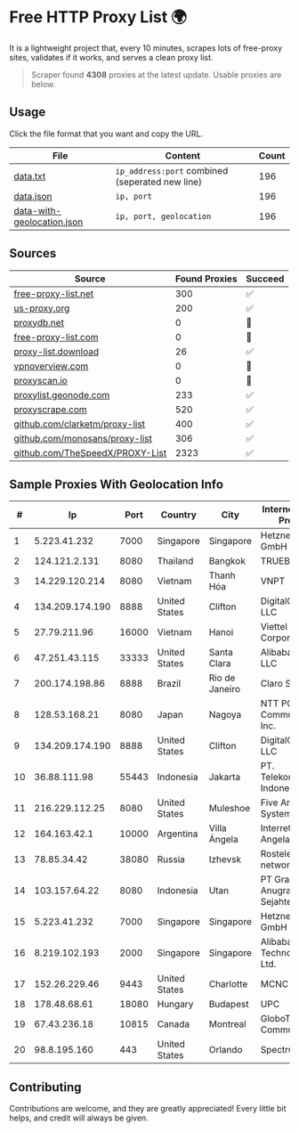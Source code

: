 
# Free HTTP Proxy List 🌍

It is a lightweight project that, every 10 minutes, scrapes lots of free-proxy sites, validates if it works, and serves a clean proxy list.


> Scraper found **4308** proxies at the latest update. Usable proxies are below.

## Usage

Click the file format that you want and copy the URL.


|File|Content|Count|
|----|-------|-----|
|[data.txt](https://raw.githubusercontent.com/themiralay/Proxy-List-World/master/data.txt)|`ip_address:port` combined (seperated new line)|196|
|[data.json](https://raw.githubusercontent.com/themiralay/Proxy-List-World/master/data.json)|`ip, port`|196|
|[data-with-geolocation.json](https://raw.githubusercontent.com/themiralay/Proxy-List-World/master/data-with-geolocation.json)|`ip, port, geolocation`|196|

## Sources

|Source|Found Proxies|Succeed|
|------|-------------|-------|
|[free-proxy-list.net](https://free-proxy-list.net)|300|✅|
|[us-proxy.org](https://www.us-proxy.org)|200|✅|
|[proxydb.net](http://proxydb.net)|0|🚫|
|[free-proxy-list.com](https://free-proxy-list.com/?page=&port=&type%5B%5D=http&type%5B%5D=https&up_time=0&search=Search)|0|🚫|
|[proxy-list.download](https://www.proxy-list.download/HTTP)|26|✅|
|[vpnoverview.com](https://vpnoverview.com/privacy/anonymous-browsing/free-proxy-servers)|0|🚫|
|[proxyscan.io](https://www.proxyscan.io)|0|🚫|
|[proxylist.geonode.com](https://proxylist.geonode.com/api/proxy-list?limit=300&page=1&sort_by=lastChecked&sort_type=desc&protocols=http,https)|233|✅|
|[proxyscrape.com](https://api.proxyscrape.com/v2/?request=displayproxies&protocol=http&timeout=10000&country=all&ssl=all&anonymity=all)|520|✅|
|[github.com/clarketm/proxy-list](https://raw.githubusercontent.com/clarketm/proxy-list/master/proxy-list-raw.txt)|400|✅|
|[github.com/monosans/proxy-list](https://raw.githubusercontent.com/monosans/proxy-list/main/proxies/http.txt)|306|✅|
|[github.com/TheSpeedX/PROXY-List](https://raw.githubusercontent.com/TheSpeedX/PROXY-List/master/http.txt)|2323|✅|


## Sample Proxies With Geolocation Info

|#|Ip|Port|Country|City|Internet Service Provider|
|-|--|----|-------|----|-------------------------|
|1|5.223.41.232|7000|Singapore|Singapore|Hetzner Online GmbH|
|2|124.121.2.131|8080|Thailand|Bangkok|TRUEBB|
|3|14.229.120.214|8080|Vietnam|Thanh Hóa|VNPT|
|4|134.209.174.190|8888|United States|Clifton|DigitalOcean, LLC|
|5|27.79.211.96|16000|Vietnam|Hanoi|Viettel Corporation|
|6|47.251.43.115|33333|United States|Santa Clara|Alibaba Cloud LLC|
|7|200.174.198.86|8888|Brazil|Rio de Janeiro|Claro S.A|
|8|128.53.168.21|8080|Japan|Nagoya|NTT PC Communications, Inc.|
|9|134.209.174.190|8888|United States|Clifton|DigitalOcean, LLC|
|10|36.88.111.98|55443|Indonesia|Jakarta|PT. Telekomunikasi Indonesia|
|11|216.229.112.25|8080|United States|Muleshoe|Five Area Systems, LLC|
|12|164.163.42.1|10000|Argentina|Villa Ángela|Interret Villa Angela SRL|
|13|78.85.34.42|38080|Russia|Izhevsk|Rostelecom networks|
|14|103.157.64.22|8080|Indonesia|Utan|PT Graha Anugrah Sejahtera|
|15|5.223.41.232|7000|Singapore|Singapore|Hetzner Online GmbH|
|16|8.219.102.193|2000|Singapore|Singapore|Alibaba (US) Technology Co., Ltd.|
|17|152.26.229.46|9443|United States|Charlotte|MCNC|
|18|178.48.68.61|18080|Hungary|Budapest|UPC|
|19|67.43.236.18|10815|Canada|Montreal|GloboTech Communications|
|20|98.8.195.160|443|United States|Orlando|Spectrum|



## Contributing

Contributions are welcome, and they are greatly appreciated! Every
little bit helps, and credit will always be given.

